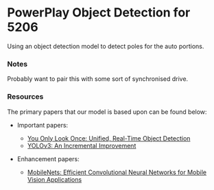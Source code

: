 # PowerPlay Object Detection for 5206
Using an object detection model to detect poles for the auto portions.
### Notes
Probably want to pair this with some sort of synchronised drive.
### Resources
The primary papers that our model is based upon can be found below:
- Important papers:

  - [You Only Look Once: Unified, Real-Time Object Detection](https://arxiv.org/pdf/1506.02640.pdf)
  - [YOLOv3: An Incremental Improvement](https://arxiv.org/pdf/1804.02767.pdf)

- Enhancement papers:

  - [MobileNets: Efficient Convolutional Neural Networks for Mobile Vision Applications](https://arxiv.org/pdf/1704.04861.pdf)
